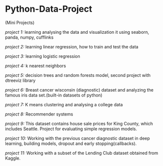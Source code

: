 # Python-Data-Project
(Mini Projects)

*project 1:* learning analysing the data and visualization it using seaborn, panda, numpy, cufflinks

*project 2:* learning linear regression, how to train and test the data

*project 3:* learning logistic regression

*project 4:* k nearest neighbors

*project 5:* decision trees and random forests model, second project with dtreeviz library

*project 6:* Breast cancer wisconsin (diagnostic) dataset and analyzing the famous iris data set.(built-in datasets of python)

*project 7:* K means clustering and analysing a college data

*project 8:* Recommender systems

*project 9:* This dataset contains house sale prices for King County, which includes Seattle. Project for evaluating simple regression models.

*project 10:* Working with the previous cancer diagnostic dataset in deep learning, building models, dropout and early stopping(callbacks).

*project 11:* Working with a subset of the Lending Club dataset obtained from Kaggle.
